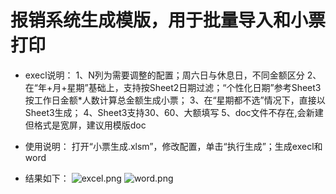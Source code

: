 # 报销系统生成模版，用于批量导入和小票打印

* execl说明：
1、N列为需要调整的配置；周六日与休息日，不同金额区分
2、在“年+月+星期”基础上，支持按Sheet2日期过滤；“个性化日期”参考Sheet3按工作日金额*人数计算总金额生成小票；
3、在“星期都不选”情况下，直接以Sheet3生成；
4、Sheet3支持30、60、大额填写
5、doc文件不存在,会新建但格式是宽屏，建议用模版doc


* 使用说明：
	打开“小票生成.xlsm”，修改配置，单击“执行生成”；生成execl和word

* 结果如下：
![excel.png](https://github.com/liaohw/AiTool/tree/master/res/excel.png)
![word.png](https://github.com/liaohw/AiTool/tree/master/res/word.png)



